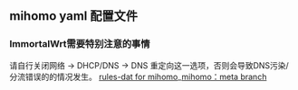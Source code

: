 ## mihomo yaml 配置文件
### ImmortalWrt需要特别注意的事情
请自行关闭网络 -> DHCP/DNS -> DNS 重定向这一选项，否则会导致DNS污染/分流错误的的情况发生。
[rules-dat for mihomo](https://github.com/MetaCubeX/meta-rules-dat)_[mihomo：meta branch](https://github.com/MetaCubeX/meta-rules-dat/tree/meta)
